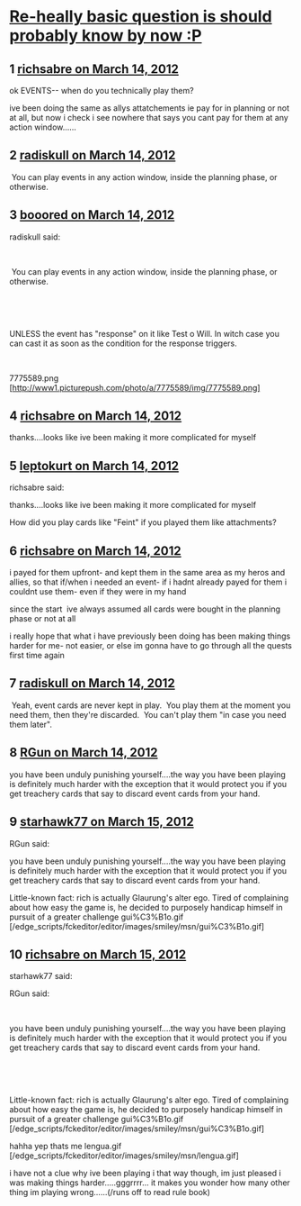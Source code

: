 # [Re-heally basic question is should probably know by now :P](https://community.fantasyflightgames.com/topic/61830-re-heally-basic-question-is-should-probably-know-by-now-p/)

## 1 [richsabre on March 14, 2012](https://community.fantasyflightgames.com/topic/61830-re-heally-basic-question-is-should-probably-know-by-now-p/?do=findComment&comment=605569)

ok EVENTS-- when do you technically play them?

ive been doing the same as allys attatchements ie pay for in planning or not at all, but now i check i see nowhere that says you cant pay for them at any action window......

## 2 [radiskull on March 14, 2012](https://community.fantasyflightgames.com/topic/61830-re-heally-basic-question-is-should-probably-know-by-now-p/?do=findComment&comment=605571)

 You can play events in any action window, inside the planning phase, or otherwise.

## 3 [booored on March 14, 2012](https://community.fantasyflightgames.com/topic/61830-re-heally-basic-question-is-should-probably-know-by-now-p/?do=findComment&comment=605608)

radiskull said:

 

 You can play events in any action window, inside the planning phase, or otherwise.

 

 

UNLESS the event has "response" on it like Test o Will. In witch case you can cast it as soon as the condition for the response triggers.

 

7775589.png [http://www1.picturepush.com/photo/a/7775589/img/7775589.png]

## 4 [richsabre on March 14, 2012](https://community.fantasyflightgames.com/topic/61830-re-heally-basic-question-is-should-probably-know-by-now-p/?do=findComment&comment=605620)

thanks....looks like ive been making it more complicated for myself

## 5 [leptokurt on March 14, 2012](https://community.fantasyflightgames.com/topic/61830-re-heally-basic-question-is-should-probably-know-by-now-p/?do=findComment&comment=605750)

richsabre said:

thanks....looks like ive been making it more complicated for myself



How did you play cards like "Feint" if you played them like attachments?

## 6 [richsabre on March 14, 2012](https://community.fantasyflightgames.com/topic/61830-re-heally-basic-question-is-should-probably-know-by-now-p/?do=findComment&comment=605784)

i payed for them upfront- and kept them in the same area as my heros and allies, so that if/when i needed an event- if i hadnt already payed for them i couldnt use them- even if they were in my hand

since the start  ive always assumed all cards were bought in the planning phase or not at all

i really hope that what i have previously been doing has been making things harder for me- not easier, or else im gonna have to go through all the quests first time again

## 7 [radiskull on March 14, 2012](https://community.fantasyflightgames.com/topic/61830-re-heally-basic-question-is-should-probably-know-by-now-p/?do=findComment&comment=605787)

 Yeah, event cards are never kept in play.  You play them at the moment you need them, then they're discarded.  You can't play them "in case you need them later".

## 8 [RGun on March 14, 2012](https://community.fantasyflightgames.com/topic/61830-re-heally-basic-question-is-should-probably-know-by-now-p/?do=findComment&comment=605798)

you have been unduly punishing yourself....the way you have been playing is definitely much harder with the exception that it would protect you if you get treachery cards that say to discard event cards from your hand.

## 9 [starhawk77 on March 15, 2012](https://community.fantasyflightgames.com/topic/61830-re-heally-basic-question-is-should-probably-know-by-now-p/?do=findComment&comment=605809)

RGun said:

you have been unduly punishing yourself....the way you have been playing is definitely much harder with the exception that it would protect you if you get treachery cards that say to discard event cards from your hand.



Little-known fact: rich is actually Glaurung's alter ego. Tired of complaining about how easy the game is, he decided to purposely handicap himself in pursuit of a greater challenge gui%C3%B1o.gif [/edge_scripts/fckeditor/editor/images/smiley/msn/gui%C3%B1o.gif]

## 10 [richsabre on March 15, 2012](https://community.fantasyflightgames.com/topic/61830-re-heally-basic-question-is-should-probably-know-by-now-p/?do=findComment&comment=605905)

starhawk77 said:

RGun said:

 

you have been unduly punishing yourself....the way you have been playing is definitely much harder with the exception that it would protect you if you get treachery cards that say to discard event cards from your hand.

 

 

Little-known fact: rich is actually Glaurung's alter ego. Tired of complaining about how easy the game is, he decided to purposely handicap himself in pursuit of a greater challenge gui%C3%B1o.gif [/edge_scripts/fckeditor/editor/images/smiley/msn/gui%C3%B1o.gif]



hahha yep thats me lengua.gif [/edge_scripts/fckeditor/editor/images/smiley/msn/lengua.gif]

i have not a clue why ive been playing i that way though, im just pleased i was making things harder.....gggrrrr... it makes you wonder how many other thing im playing wrong......(/runs off to read rule book)

